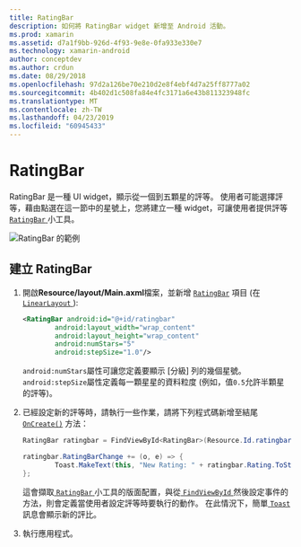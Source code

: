 ```yaml
---
title: RatingBar
description: 如何將 RatingBar widget 新增至 Android 活動。
ms.prod: xamarin
ms.assetid: d7a1f9bb-926d-4f93-9e8e-0fa933e330e7
ms.technology: xamarin-android
author: conceptdev
ms.author: crdun
ms.date: 08/29/2018
ms.openlocfilehash: 97d2a126be70e210d2e8f4ebf4d7a25ff8777a02
ms.sourcegitcommit: 4b402d1c508fa84e4fc3171a6e43b811323948fc
ms.translationtype: MT
ms.contentlocale: zh-TW
ms.lasthandoff: 04/23/2019
ms.locfileid: "60945433"
---
```

# <a name="ratingbar"></a>RatingBar

RatingBar 是一種 UI widget，顯示從一個到五顆星的評等。 使用者可能選擇評等，藉由點選在這一節中的星號上，您將建立一種 widget，可讓使用者提供評等[ `RatingBar` ](https://developer.xamarin.com/api/type/Android.Widget.RatingBar/)小工具。

![RatingBar 的範例](ratingbar-images/01-ratingbar.png)


## <a name="creating-a-ratingbar"></a>建立 RatingBar

1. 開啟**Resource/layout/Main.axml**檔案，並新增 [`RatingBar`](https://developer.xamarin.com/api/type/Android.Widget.RatingBar/)
   項目 (在[ `LinearLayout` ](https://developer.xamarin.com/api/type/Android.Widget.LinearLayout/)):

    ```xml
    <RatingBar android:id="@+id/ratingbar"
            android:layout_width="wrap_content"
            android:layout_height="wrap_content"
            android:numStars="5"
            android:stepSize="1.0"/>
    ```
   `android:numStars`屬性可讓您定義要顯示 [分級] 列的幾個星號。 `android:stepSize`屬性定義每一顆星星的資料粒度 (例如，值`0.5`允許半顆星的評等)。

2. 已經設定新的評等時，請執行一些作業，請將下列程式碼新增至結尾 [`OnCreate()`](https://developer.xamarin.com/api/member/Android.App.Activity.OnCreate/p/Android.OS.Bundle/Android.OS.PersistableBundle)
   方法：

    ```csharp
    RatingBar ratingbar = FindViewById<RatingBar>(Resource.Id.ratingbar);

    ratingbar.RatingBarChange += (o, e) => {
            Toast.MakeText(this, "New Rating: " + ratingbar.Rating.ToString (), ToastLength.Short).Show ();
    };
    ```

    這會擷取[ `RatingBar` ](https://developer.xamarin.com/api/type/Android.Widget.RatingBar/)小工具的版面配置，與從[ `FindViewById` ](https://developer.xamarin.com/api/member/Android.App.Activity.FindViewById/)然後設定事件的方法，則會定義當使用者設定評等時要執行的動作。 在此情況下，簡單[ `Toast` ](https://developer.xamarin.com/api/type/Android.Widget.Toast/)訊息會顯示新的評比。

3.  執行應用程式。

